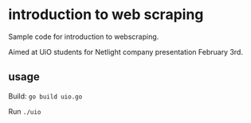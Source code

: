 # introduction to web scraping

Sample code for introduction to webscraping.

Aimed at UiO students for Netlight company presentation February 3rd.

## usage

Build: 
`go build uio.go`

Run
`./uio`